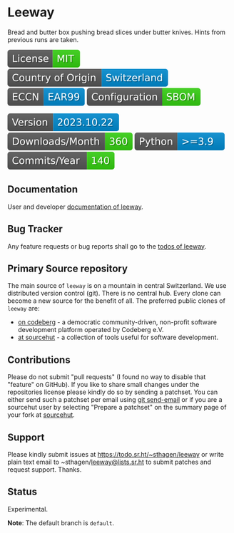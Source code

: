 # Leeway

Bread and butter box pushing bread slices under butter knives. Hints from previous runs are taken.

[![License](docs/badges/license-spdx-mit.svg)](https://git.sr.ht/~sthagen/leeway/tree/default/item/LICENSE)
[![Country of Origin](docs/badges/country-of-origin-name-switzerland-neutral.svg)](https://git.sr.ht/~sthagen/leeway/tree/default/item/COUNTRY-OF-ORIGIN)
[![Export Classification Control Number (ECCN)](docs/badges/export-control-classification-number_eccn-ear99-neutral.svg)](https://git.sr.ht/~sthagen/leeway/tree/default/item/EXPORT-CONTROL-CLASSIFICATION-NUMBER)
[![Configuration](docs/badges/configuration-sbom.svg)](https://git.sr.ht/~sthagen/leeway/tree/default/item/docs/third-party/README.md)

[![Version](docs/badges/latest-release.svg)](https://pypi.python.org/pypi/leeway/)
[![Downloads](docs/badges/downloads-per-month.svg)](https://pepy.tech/project/leeway)
[![Python](docs/badges/python-versions.svg)](https://pypi.python.org/pypi/leeway/)
[![Maintenance Status](docs/badges/commits-per-year.svg)](https://git.sr.ht/~sthagen/leeway/log)

## Documentation

User and developer [documentation of leeway](https://codes.dilettant.life/docs/leeway).

## Bug Tracker

Any feature requests or bug reports shall go to the [todos of leeway](https://todo.sr.ht/~sthagen/leeway).

## Primary Source repository

The main source of `leeway` is on a mountain in central Switzerland.
We use distributed version control (git).
There is no central hub.
Every clone can become a new source for the benefit of all.
The preferred public clones of `leeway` are:

* [on codeberg](https://codeberg.org/sthagen/leeway) - a democratic community-driven, non-profit software development platform operated by Codeberg e.V.
* [at sourcehut](https://git.sr.ht/~sthagen/leeway) - a collection of tools useful for software development.

## Contributions

Please do not submit "pull requests" (I found no way to disable that "feature" on GitHub).
If you like to share small changes under the repositories license please kindly do so by sending a patchset.
You can either send such a patchset per email using [git send-email](https://git-send-email.io) or 
if you are a sourcehut user by selecting "Prepare a patchset" on the summary page of your fork at [sourcehut](https://git.sr.ht/).

## Support

Please kindly submit issues at https://todo.sr.ht/~sthagen/leeway or write plain text email to ~sthagen/leeway@lists.sr.ht to submit patches and request support. Thanks.

## Status

Experimental.

**Note**: The default branch is `default`.
